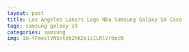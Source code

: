 ```yaml
---
layout: post
title: Los Angeles Lakers Logo Nba Samsung Galaxy S9 Case
tags: samsung galaxy s9
categories: samsung
img: 1m-YFmeslVN5ntz62hKDs1sILRlVrdocN
---
```

